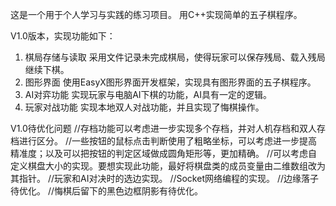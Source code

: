 这是一个用于个人学习与实践的练习项目。
用C++实现简单的五子棋程序。



V1.0版本，实现功能如下：
1. 棋局存储与读取
采用文件记录未完成棋局，使得玩家可以保存残局、载入残局继续下棋。
2. 图形界面
使用EasyX图形界面开发框架，实现具有图形界面的五子棋程序。
3. AI对弈功能
实现玩家与电脑AI下棋的功能，AI具有一定的逻辑。
4. 玩家对战功能
实现本地双人对战功能，并且实现了悔棋操作。



V1.0待优化问题
//存档功能可以考虑进一步实现多个存档，并对人机存档和双人存档进行区分。
//一些按钮的鼠标点击判断使用了粗略坐标，可以考虑进一步提高精准度；以及可以把按钮的判定区域做成圆角矩形等，更加精确。
//可以考虑自定义棋盘大小的实现。要想实现此功能，最好将棋盘类的成员变量由二维数组改为其指针。
//玩家和AI对决时的选边实现。
//Socket网络编程的实现。
//边缘落子待优化。
//悔棋后留下的黑色边框阴影有待优化。
